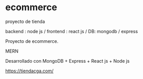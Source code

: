 # ecommerce

proyecto de tienda 

backend : node js  / frontend : react js /  DB: mongodb / express



Proyecto de ecommerce.   

MERN 

Desarrollado con MongoDB + Express + React js + Node js




https://tiendacga.com/
